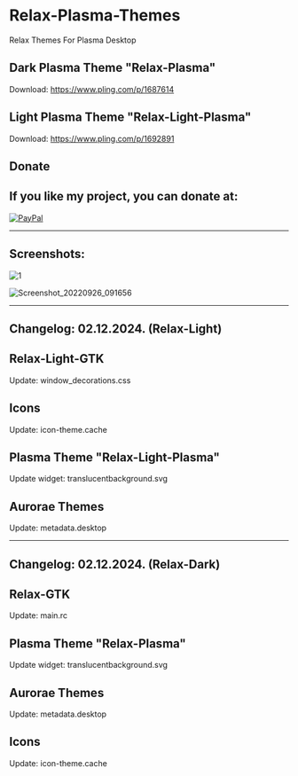 # Relax-Plasma-Themes
Relax Themes For Plasma Desktop

Dark Plasma Theme "Relax-Plasma"
--------------------------------

Download: https://www.pling.com/p/1687614

Light Plasma Theme "Relax-Light-Plasma"
--------------------------------------

Download: https://www.pling.com/p/1692891


<html>
  <head>
    <meta charset="utf-8" />
  </head>
  <body>
    <h2>Donate</h2>
    <h2>If you like my project, you can donate at:</h2>
    <a href="https://www.paypal.com/paypalme/VesnaLazic">
    <img src="PayPal.png" alt="PayPal" />
    </a>
  </body>
</html>

__________________________________________

Screenshots:
-------------

![1](https://github.com/L4ki/Relax-Plasma-Themes/assets/45247573/e1b4de63-21f0-49c7-a7c0-60d075479489)


![Screenshot_20220926_091656](https://user-images.githubusercontent.com/45247573/216028619-cb61189f-154c-4116-9e66-1800a56f0b82.jpg)

____________________________________________________________________________________________________________________________________

Changelog: 02.12.2024. (Relax-Light)
------------------------------------

Relax-Light-GTK
---------------

Update: window_decorations.css

Icons
------

Update: icon-theme.cache

Plasma Theme "Relax-Light-Plasma"
--------------------------------

Update widget: translucentbackground.svg

Aurorae Themes
---------------

Update: metadata.desktop
________________________

Changelog: 02.12.2024. (Relax-Dark)
-----------------------------------

Relax-GTK
---------------

Update: main.rc

Plasma Theme "Relax-Plasma"
--------------------------------

Update widget: translucentbackground.svg

Aurorae Themes
---------------

Update: metadata.desktop

Icons
------

Update: icon-theme.cache





